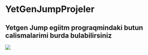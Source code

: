 # YetGenJumpProjeler
## Yetgen Jump egiitm prograqmindaki butun calismalarimi burda bulabilirsiniz
 <img src = "https://www.google.com/url?sa=i&url=https%3A%2F%2Fyetkingencler.com%2Fbasvuru%2F&psig=AOvVaw3h2pyJpRaIVtymg6L5pC-s&ust=1675364638554000&source=images&cd=vfe&ved=0CA0QjRxqFwoTCPj-nuSB9fwCFQAAAAAdAAAAABAD">
